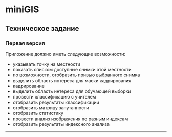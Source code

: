 # miniGIS

## Техническое задание

### Первая версия

Приложение должно иметь следующие возможности:
- указывать точку на местности
- показать списком доступные снимки этой местности
- по возможности, отобразить привью выбранного снимка
- выделить область интереса для маски кадрирования
- кадрирование
- выделить область интереса для обучающей выборки
- провести классификацию с учителем
- отобразить результаты классификации
- отобразить матрицу запутанности
- отобразить статистику
- провести анализ изображения по разным индексам
- отобразить результаты индексного анализа

---
